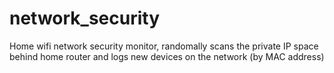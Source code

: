 # network_security
Home wifi network security monitor, randomally scans the private IP space behind home router and logs new devices on the network (by MAC address)

